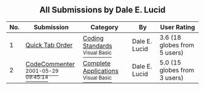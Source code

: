 ﻿<div align="center">

## All Submissions by Dale E\. Lucid

</div>

No.  | Submission | Category | By   | User Rating
---- | ---------- | -------- | ---- | -----------
1 | [Quick Tab Order<br />](https://github.com/Planet-Source-Code/dale-e-lucid-quick-tab-order__1-23587) | [Coding Standards<br /><sup>Visual Basic</sup>](../ByCategory/coding-standards__1-43.md) | Dale E\. Lucid | 3.6 (18 globes from 5 users)
2 | [CodeCommenter<br /><sup>2001-05-29 09:45:14</sup>](https://github.com/Planet-Source-Code/dale-e-lucid-codecommenter__1-23554) | [Complete Applications<br /><sup>Visual Basic</sup>](../ByCategory/complete-applications__1-27.md) | Dale E\. Lucid | 5.0 (15 globes from 3 users)
